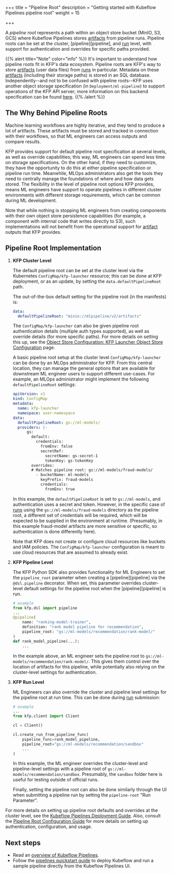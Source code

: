 +++
title = "Pipeline Root"
description = "Getting started with Kubeflow Pipelines pipeline root"
weight = 15

+++


A *pipeline root* represents a path within an object store bucket (MinIO, S3, GCS) where Kubeflow Pipelines stores [artifacts][artifact] from pipeline runs. Pipeline roots can be set at the cluster, [pipeline][pipeline], and [run][run] level, with support for authentication and overrides for specific paths provided.

{{% alert title="Note" color="info" %}}
It's important to understand how pipeline roots fit in KFP's data ecosystem. Pipeline roots are KFP's way to store [artifacts][artifact] (user data files) from [runs][run] in particular. Metadata on these [artifacts][artifact] (including their storage paths) is stored in an SQL database. Independently--and not to be confused with pipeline roots--KFP uses another object storage specification (in `Deployment/ml-pipeline`) to support operations of the KFP API server; more information on this backend specification can be found [here][API Server Storage].
{{% /alert %}}

## The Why Behind Pipeline Roots
Machine learning workflows are highly iterative, and they tend to produce a lot of artifacts. These artifacts must be stored and tracked in connection with their workflows, so that ML engineers can access outputs and compare results.

KFP provides support for default pipeline root specification at several levels, as well as override capabilities; this way, ML engineers can spend less time on storage specifications. On the other hand, if they need to customize, they have the opportunity to do this at either pipeline specification or pipeline run time. Meanwhile, MLOps administrators also get the tools they need to  centrally manage the foundations of where and how data gets stored. The flexibility in the level of pipeline root options KFP provides, means ML engineers have support to operate pipelines in different cluster environments with different storage requirements, which can be common during ML development.

Note that while nothing is stopping ML engineers from creating components with their own object store persistence capabilities (for example, a component with internal code that writes directly to S3), such implementations will not benefit from the operational support for [artifact][artifact] outputs that KFP provides.


## Pipeline Root Implementation

1. **KFP Cluster Level**
    
    The default pipeline root can be set at the cluster level via the Kubernetes `ConfigMap/kfp-launcher` resource; this can be done at KFP deployment, or as an update, by setting the `data.defaultPipelineRoot` path.

    The out-of-the-box default setting for the pipeline root (in the manifests) is:
    ```yaml
    data:
      defaultPipelineRoot: "minio://mlpipeline/v2/artifacts"
    ```

    The `ConfigMap/kfp-launcher` can also be given pipeline root authentication details (multiple auth types supported), as well as override details (for more specific paths). For more details on setting this up, see the [Object Store Configuration: KFP Launcher Object Store Configuration][ConfigMap-kfp-launcher-config] page.

    A basic pipeline root setup at the cluster level `ConfigMap/kfp-launcher` can be done by an MLOps administrator for KFP. From this central location, they can manage the general options that are available for downstream ML engineer users to support different use-cases. For example, an MLOps administrator might implement the following `defaultPipelineRoot` settings:
    ```yaml
    apiVersion: v1
    kind: ConfigMap
    metadata:
      name: kfp-launcher
      namespace: user-namespace
    data:
      defaultPipelineRoot: gs://ml-models/
      providers: |-
          gs:
            default:
              credentials:
                fromEnv: false
                secretRef:
                  secretName: gs-secret-1
                  tokenKey: gs-tokenKey
            overrides:
            # Matches pipeline root: gs://ml-models/fraud-models/
              - bucketName: ml-models
                keyPrefix: fraud-models
                credentials:
                  fromEnv: true
    ```
    In this example, the `defaultPipelineRoot` is set to `gs://ml-models`, and authentication uses a secret and token. However, in the specific case of [runs][run] using the `gs://ml-models/fraud-models` directory as the pipeline root, a different set of credentials will be required, which will be expected to be supplied in the environment at runtime. (Presumably, in this example fraud-model artifacts are more sensitive or specific, so authentication is done differently here).

    Note that KFP does not create or configure cloud resources like buckets and IAM policies. The `ConfigMap/kfp-launcher` configuration is meant to use cloud resources that are assumed to already exist.

2. **KFP Pipeline Level**
    
    The KFP Python SDK also provides functionality for ML Engineers to set the `pipeline_root` parameter when creating a [pipeline][pipeline] via the `@dsl.pipeline` decorator. When set, this parameter overrides cluster-level default settings for the pipeline root when the [pipeline][pipeline] is run.
    ```python
    # example
    from kfp.dsl import pipeline
    ...
    @pipeline(
        name: "ranking-model-trainer",
        definition: "rank model pipeline for recommendation",
        pipeline_root: "gs://ml-models/recommendation/rank-model/"
    )
    def rank_model_pipeline(...):
        ...
    ```
    In the example above, an ML engineer sets the pipeline root to `gs://ml-models/recommendation/rank-model/`. This gives them control over the location of artifacts for this pipeline, while potentially also relying on the cluster-level settings for authentication.

3. **KFP Run Level**
    
    ML Engineers can also override the cluster and pipeline level settings for the pipeline root at run time. This can be done during [run][run] submission:
    ```python
    # example
    ...
    from kfp.client import Client

    cl = Client()

    cl.create_run_from_pipeline_func(
        pipeline_func=rank_model_pipeline,
        pipeline_root="gs://ml-models/recommendation/sandbox"
        ...
    )
    ```
    In this example, the ML engineer overrides the cluster-level and pipeline-level settings with a pipeline root of `gs://ml-models/recommendation/sandbox`. Presumably, the `sandbox` folder here is useful for testing outside of official runs. 

    Finally, setting the pipeline root can also be done similarly through the UI when submitting a pipeline run by setting the `pipeline-root` "Run Parameter".

<!-- TODO: there is interest in profile-level settings for pipeline-root, which is not well documented. Update here when this is added
https://github.com/kubeflow/pipelines/issues/8406 -->

For more details on setting up pipeline root defaults and overrides at the cluster level, see the [Kubeflow Pipelines Deployment Guide][Kubeflow Pipelines Deployment
Guide]. Also, consult the [Pipeline Root Configuration Guide][Pipeline Root Guide] for more details on setting up authentication, configuration, and usage.


## Next steps
* Read an [overview of Kubeflow Pipelines][overview of Kubeflow Pipelines].
* Follow the [pipelines quickstart guide][pipelines quickstart guide]
  to deploy Kubeflow and run a sample pipeline directly from the Kubeflow 
  Pipelines UI.


[artifact]: /docs/components/pipelines/concepts/output-artifact
[run]: /docs/components/pipelines/concepts/run
[Pipeline Root Guide]: /docs/components/pipelines/user-guides/data-handling/pipeline-root
[Kubeflow Pipelines deployment guide]: /docs/components/pipelines/operator-guides/installation/
[API Server Storage]: /docs/components/pipelines/operator-guides/configure-object-store/#kfp-api-server
[ConfigMap-kfp-launcher-config]: /docs/components/pipelines/operator-guides/configure-object-store/#kfp-launcher-object-store-configuration
[overview of Kubeflow Pipelines]: /docs/components/pipelines/overview/
[pipelines quickstart guide]: /docs/components/pipelines/getting-started/
